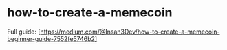 # how-to-create-a-memecoin
Full guide: [https://medium.com/@Insan3Dev/how-to-create-a-memecoin-beginner-guide-7552fe5746b2]
